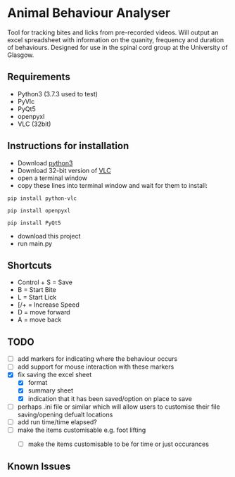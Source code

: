 # Animal Behaviour Analyser

Tool for tracking bites and licks from pre-recorded videos.
Will output an excel spreadsheet with information on the quanity, frequency and duration of behaviours.
Designed for use in the spinal cord group at the University of Glasgow.

## Requirements

- Python3 (3.7.3 used to test)
- PyVlc
- PyQt5
- openpyxl
- VLC (32bit)

## Instructions for installation

- Download [python3](https://www.python.org/)
- Download 32-bit version of [VLC](https://www.videolan.org/vlc/index.en-GB.html)
- open a terminal window
- copy these lines into terminal window and wait for them to install:

`pip install python-vlc`

`pip install openpyxl`

`pip install PyQt5`

- download this project
- run main.py

## Shortcuts

- Control + S = Save
- B = Start Bite
- L = Start Lick
- [/+ = Increase Speed
- D = move forward
- A = move back

## TODO

- [ ] add markers for indicating where the behaviour occurs
- [ ] add support for mouse interaction with these markers
- [x] fix saving the excel sheet
  - [x] format
  - [x] summary sheet
  - [x] indication that it has been saved/option on place to save
- [ ] perhaps .ini file or similar which will allow users to customise their file saving/opening defualt locations
- [ ] add run time/time elapsed?
- [ ] make the items customisable e.g. foot lifting
    - [ ] make the items customisable to be for time or just occurances
    

## Known Issues
